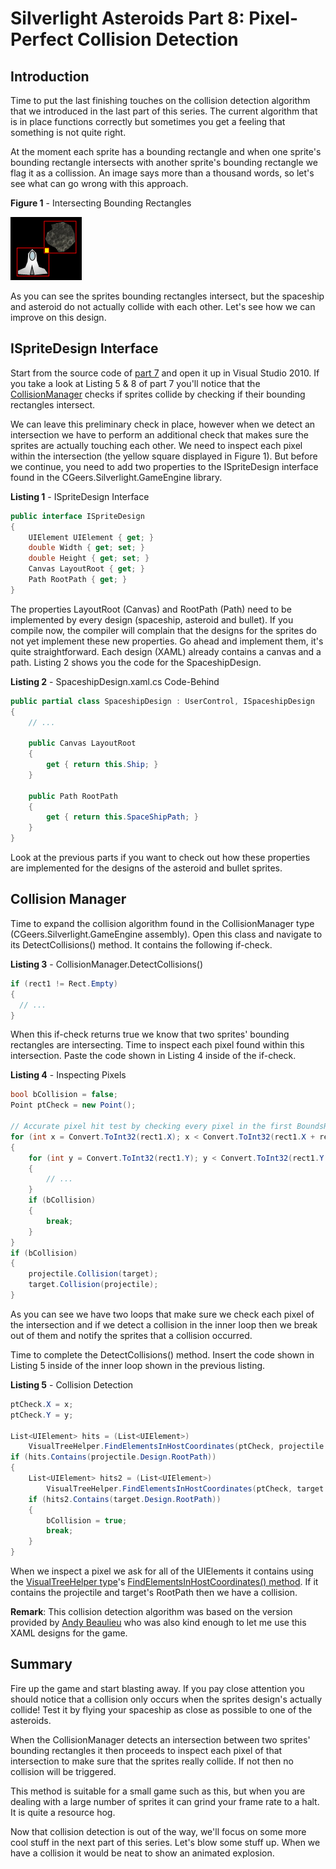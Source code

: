 # Silverlight Asteroids Part 8: Pixel-Perfect Collision Detection

## Introduction

Time to put the last finishing touches on the collision detection algorithm that we introduced in the last part of this series. The current algorithm that is in place functions correctly but sometimes you get a feeling that something is not quite right.

At the moment each sprite has a bounding rectangle and when one sprite's bounding rectangle intersects with another sprite's bounding rectangle we flag it as a collission. An image says more than a thousand words, so let's see what can go wrong with this approach.

**Figure 1** - Intersecting Bounding Rectangles

![](images/asteroids1.png "Intersecting Sprites")

As you can see the sprites bounding rectangles intersect, but the spaceship and asteroid do not actually collide with each other. Let's see how we can improve on this design.

## ISpriteDesign Interface

Start from the source code of [part 7](../part-7/README.md) and open it up in Visual Studio 2010. If you take a look at Listing 5 & 8 of part 7 you'll notice that the [CollisionManager](../part-7/README.md) checks if sprites collide by checking if their bounding rectangles intersect.

We can leave this preliminary check in place, however when we detect an intersection we have to perform an additional check that makes sure the sprites are actually touching each other. We need to inspect each pixel within the intersection (the yellow square displayed in Figure 1). But before we continue, you need to add two properties to the ISpriteDesign interface found in the CGeers.Silverlight.GameEngine library.

**Listing 1** - ISpriteDesign Interface

```csharp
public interface ISpriteDesign
{
    UIElement UIElement { get; }
    double Width { get; set; }
    double Height { get; set; }
    Canvas LayoutRoot { get; }
    Path RootPath { get; }
}
```

The properties LayoutRoot (Canvas) and RootPath (Path) need to be implemented by every design (spaceship, asteroid and bullet). If you compile now, the compiler will complain that the designs for the sprites do not yet implement these new properties. Go ahead and implement them, it's quite straightforward. Each design (XAML) already contains a canvas and a path. Listing 2 shows you the code for the SpaceshipDesign.

**Listing 2** - SpaceshipDesign.xaml.cs Code-Behind

```csharp
public partial class SpaceshipDesign : UserControl, ISpaceshipDesign
{
    // ...

    public Canvas LayoutRoot
    {
        get { return this.Ship; }
    }

    public Path RootPath
    {
        get { return this.SpaceShipPath; }
    }
}
```

Look at the previous parts if you want to check out how these properties are implemented for the designs of the asteroid and bullet sprites.

## Collision Manager

Time to expand the collision algorithm found in the CollisionManager type (CGeers.Silverlight.GameEngine assembly). Open this class and navigate to its DetectCollisions() method. It contains the following if-check.

**Listing 3** - CollisionManager.DetectCollisions()

```csharp
if (rect1 != Rect.Empty)
{
  // ...
}
```

When this if-check returns true we know that two sprites' bounding rectangles are intersecting. Time to inspect each pixel found within this intersection. Paste the code shown in Listing 4 inside of the if-check.

**Listing 4** - Inspecting Pixels

```csharp
bool bCollision = false;
Point ptCheck = new Point();

// Accurate pixel hit test by checking every pixel in the first BoundsRect.
for (int x = Convert.ToInt32(rect1.X); x < Convert.ToInt32(rect1.X + rect1.Width); x++)
{
    for (int y = Convert.ToInt32(rect1.Y); y < Convert.ToInt32(rect1.Y + rect1.Height); y++)
    {
        // ...
    }
    if (bCollision)
    {
        break;
    }
}
if (bCollision)
{
    projectile.Collision(target);
    target.Collision(projectile);
}
```

As you can see we have two loops that make sure we check each pixel of the intersection and if we detect a collision in the inner loop then we break out of them and notify the sprites that a collision occurred.

Time to complete the DetectCollisions() method. Insert the code shown in Listing 5 inside of the inner loop shown in the previous listing.

**Listing 5** - Collision Detection

```csharp
ptCheck.X = x;
ptCheck.Y = y;

List<UIElement> hits = (List<UIElement>)
    VisualTreeHelper.FindElementsInHostCoordinates(ptCheck, projectile.Design.LayoutRoot);
if (hits.Contains(projectile.Design.RootPath))
{
    List<UIElement> hits2 = (List<UIElement>)
        VisualTreeHelper.FindElementsInHostCoordinates(ptCheck, target.Design.LayoutRoot);
    if (hits2.Contains(target.Design.RootPath))
    {
        bCollision = true;
        break;
    }
}
```

When we inspect a pixel we ask for all of the UIElements it contains using the [VisualTreeHelper type](<http://msdn.microsoft.com/en-us/library/system.windows.media.visualtreehelper(v=VS.95).aspx>)'s [FindElementsInHostCoordinates() method](<http://msdn.microsoft.com/en-us/library/cc838402(v=VS.95).aspx>). If it contains the projectile and target's RootPath then we have a collision.

**Remark**: This collision detection algorithm was based on the version provided by [Andy Beaulieu](http://www.andybeaulieu.com/Home/tabid/67/EntryID/160/Default.aspx) who was also kind enough to let me use this XAML designs for the game.

## Summary

Fire up the game and start blasting away. If you pay close attention you should notice that a collision only occurs when the sprites design's actually collide! Test it by flying your spaceship as close as possible to one of the asteroids.

When the CollisionManager detects an intersection between two sprites' bounding rectangles it then proceeds to inspect each pixel of that intersection to make sure that the sprites really collide. If not then no collision will be triggered.

This method is suitable for a small game such as this, but when you are dealing with a large number of sprites it can grind your frame rate to a halt. It is quite a resource hog.

Now that collision detection is out of the way, we'll focus on some more cool stuff in the next part of this series. Let's blow some stuff up. When we have a collision it would be neat to show an animated explosion.
